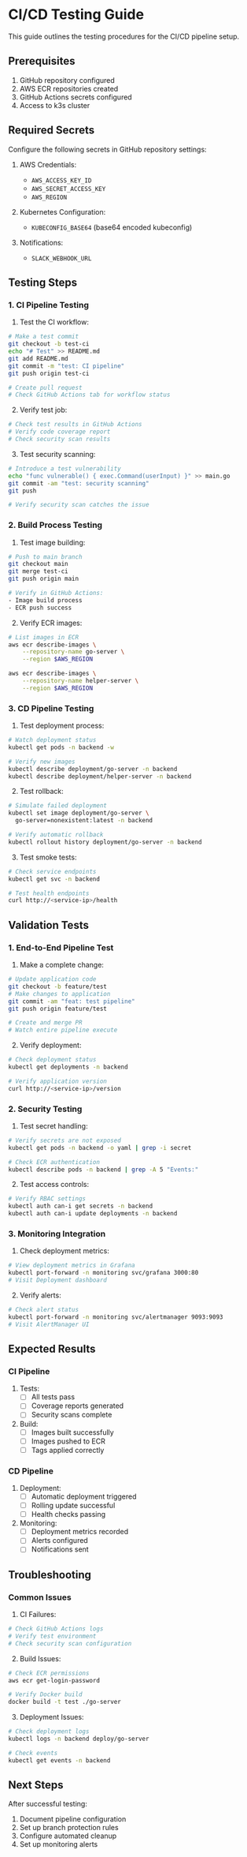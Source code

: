 # CI/CD Testing Guide

This guide outlines the testing procedures for the CI/CD pipeline setup.

## Prerequisites

1. GitHub repository configured
2. AWS ECR repositories created
3. GitHub Actions secrets configured
4. Access to k3s cluster

## Required Secrets

Configure the following secrets in GitHub repository settings:

1. AWS Credentials:
   - `AWS_ACCESS_KEY_ID`
   - `AWS_SECRET_ACCESS_KEY`
   - `AWS_REGION`

2. Kubernetes Configuration:
   - `KUBECONFIG_BASE64` (base64 encoded kubeconfig)

3. Notifications:
   - `SLACK_WEBHOOK_URL`

## Testing Steps

### 1. CI Pipeline Testing

1. Test the CI workflow:
```bash
# Make a test commit
git checkout -b test-ci
echo "# Test" >> README.md
git add README.md
git commit -m "test: CI pipeline"
git push origin test-ci

# Create pull request
# Check GitHub Actions tab for workflow status
```

2. Verify test job:
```bash
# Check test results in GitHub Actions
# Verify code coverage report
# Check security scan results
```

3. Test security scanning:
```bash
# Introduce a test vulnerability
echo "func vulnerable() { exec.Command(userInput) }" >> main.go
git commit -am "test: security scanning"
git push

# Verify security scan catches the issue
```

### 2. Build Process Testing

1. Test image building:
```bash
# Push to main branch
git checkout main
git merge test-ci
git push origin main

# Verify in GitHub Actions:
- Image build process
- ECR push success
```

2. Verify ECR images:
```bash
# List images in ECR
aws ecr describe-images \
    --repository-name go-server \
    --region $AWS_REGION

aws ecr describe-images \
    --repository-name helper-server \
    --region $AWS_REGION
```

### 3. CD Pipeline Testing

1. Test deployment process:
```bash
# Watch deployment status
kubectl get pods -n backend -w

# Verify new images
kubectl describe deployment/go-server -n backend
kubectl describe deployment/helper-server -n backend
```

2. Test rollback:
```bash
# Simulate failed deployment
kubectl set image deployment/go-server \
  go-server=nonexistent:latest -n backend

# Verify automatic rollback
kubectl rollout history deployment/go-server -n backend
```

3. Test smoke tests:
```bash
# Check service endpoints
kubectl get svc -n backend

# Test health endpoints
curl http://<service-ip>/health
```

## Validation Tests

### 1. End-to-End Pipeline Test

1. Make a complete change:
```bash
# Update application code
git checkout -b feature/test
# Make changes to application
git commit -am "feat: test pipeline"
git push origin feature/test

# Create and merge PR
# Watch entire pipeline execute
```

2. Verify deployment:
```bash
# Check deployment status
kubectl get deployments -n backend

# Verify application version
curl http://<service-ip>/version
```

### 2. Security Testing

1. Test secret handling:
```bash
# Verify secrets are not exposed
kubectl get pods -n backend -o yaml | grep -i secret

# Check ECR authentication
kubectl describe pods -n backend | grep -A 5 "Events:"
```

2. Test access controls:
```bash
# Verify RBAC settings
kubectl auth can-i get secrets -n backend
kubectl auth can-i update deployments -n backend
```

### 3. Monitoring Integration

1. Check deployment metrics:
```bash
# View deployment metrics in Grafana
kubectl port-forward -n monitoring svc/grafana 3000:80
# Visit Deployment dashboard
```

2. Verify alerts:
```bash
# Check alert status
kubectl port-forward -n monitoring svc/alertmanager 9093:9093
# Visit AlertManager UI
```

## Expected Results

### CI Pipeline

1. Tests:
   - [ ] All tests pass
   - [ ] Coverage reports generated
   - [ ] Security scans complete

2. Build:
   - [ ] Images built successfully
   - [ ] Images pushed to ECR
   - [ ] Tags applied correctly

### CD Pipeline

1. Deployment:
   - [ ] Automatic deployment triggered
   - [ ] Rolling update successful
   - [ ] Health checks passing

2. Monitoring:
   - [ ] Deployment metrics recorded
   - [ ] Alerts configured
   - [ ] Notifications sent

## Troubleshooting

### Common Issues

1. CI Failures:
```bash
# Check GitHub Actions logs
# Verify test environment
# Check security scan configuration
```

2. Build Issues:
```bash
# Check ECR permissions
aws ecr get-login-password

# Verify Docker build
docker build -t test ./go-server
```

3. Deployment Issues:
```bash
# Check deployment logs
kubectl logs -n backend deploy/go-server

# Check events
kubectl get events -n backend
```

## Next Steps

After successful testing:

1. Document pipeline configuration
2. Set up branch protection rules
3. Configure automated cleanup
4. Set up monitoring alerts 